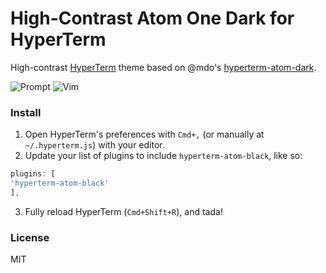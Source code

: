 # High-Contrast Atom One Dark for HyperTerm

High-contrast [HyperTerm](https://hyperterm.org) theme based on @mdo's [hyperterm-atom-dark](https://github.com/mdo/hyperterm-atom-dark).

![Prompt](http://i.imgur.com/PyADjMD.png)
![Vim](http://i.imgur.com/SpyEUij.png)

### Install

1. Open HyperTerm's preferences with `Cmd+,` (or manually at `~/.hyperterm.js`) with your editor.
2. Update your list of plugins to include `hyperterm-atom-black`, like so:

  ```js
plugins: [
  'hyperterm-atom-black'
],
```
3. Fully reload HyperTerm (`Cmd+Shift+R`), and tada!

### License

MIT

